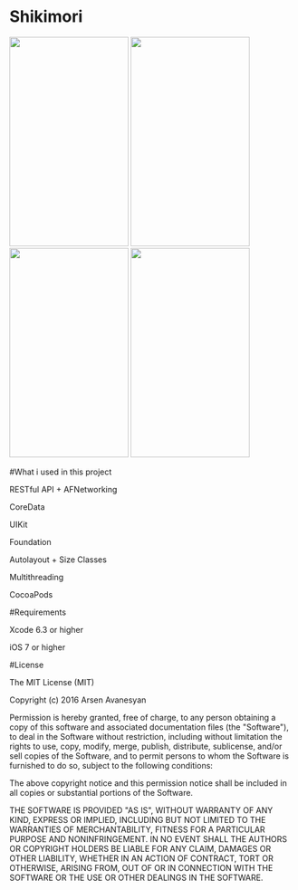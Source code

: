 # Shikimori

<img src="https://github.com/Vortexoid/Shikimori/blob/master/Screenshots/5.5-inch%20(iPhone%206%2B)%20-%20Screenshot%201.jpg" width="210" height="370" />
<img src="https://github.com/Vortexoid/Shikimori/blob/master/Screenshots/5.5-inch%20(iPhone%206%2B)%20-%20Screenshot%202.jpg" width="210" height="370" />
<img src="https://github.com/Vortexoid/Shikimori/blob/master/Screenshots/5.5-inch%20(iPhone%206%2B)%20-%20Screenshot%204.jpg" width="210" height="370" />
<img src="https://github.com/Vortexoid/Shikimori/blob/master/Screenshots/5.5-inch%20(iPhone%206%2B)%20-%20Screenshot%205.jpg" width="210" height="370" />

#What i used in this project

RESTful API + AFNetworking

CoreData

UIKit

Foundation

Autolayout + Size Classes

Multithreading 

CocoaPods

#Requirements

Xcode 6.3 or higher 

iOS 7 or higher

#License

The MIT License (MIT)

Copyright (c) 2016 Arsen Avanesyan

Permission is hereby granted, free of charge, to any person obtaining a copy of this software and associated documentation files (the "Software"), to deal in the Software without restriction, including without limitation the rights to use, copy, modify, merge, publish, distribute, sublicense, and/or sell copies of the Software, and to permit persons to whom the Software is furnished to do so, subject to the following conditions:

The above copyright notice and this permission notice shall be included in all copies or substantial portions of the Software.

THE SOFTWARE IS PROVIDED "AS IS", WITHOUT WARRANTY OF ANY KIND, EXPRESS OR IMPLIED, INCLUDING BUT NOT LIMITED TO THE WARRANTIES OF MERCHANTABILITY, FITNESS FOR A PARTICULAR PURPOSE AND NONINFRINGEMENT. IN NO EVENT SHALL THE AUTHORS OR COPYRIGHT HOLDERS BE LIABLE FOR ANY CLAIM, DAMAGES OR OTHER LIABILITY, WHETHER IN AN ACTION OF CONTRACT, TORT OR OTHERWISE, ARISING FROM, OUT OF OR IN CONNECTION WITH THE SOFTWARE OR THE USE OR OTHER DEALINGS IN THE SOFTWARE.

